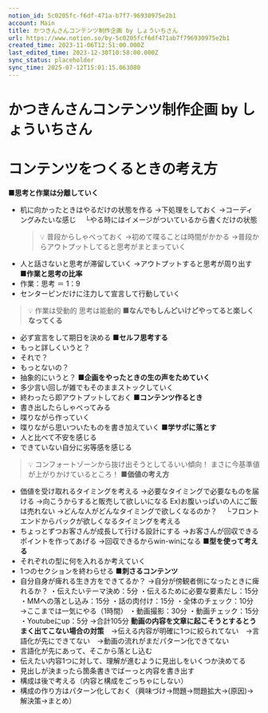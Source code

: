 ```yaml
---
notion_id: 5c0205fc-f6df-471a-b7f7-96930975e2b1
account: Main
title: かつきんさんコンテンツ制作企画 by しょういちさん
url: https://www.notion.so/by-5c0205fcf6df471ab7f796930975e2b1
created_time: 2023-11-06T12:51:00.000Z
last_edited_time: 2023-12-30T10:58:00.000Z
sync_status: placeholder
sync_time: 2025-07-12T15:01:15.063080
---
```

# かつきんさんコンテンツ制作企画 by しょういちさん

# コンテンツをつくるときの考え方
**■思考と作業は分離していく**
- 机に向かったときはやるだけの状態を作る
→下処理をしておく
→コーディングみたいな感じ
　└やる時にはイメージがついているから書くだけの状態
  > 💡 普段からしゃべっておく
→初めて喋ることは時間がかかる
→普段からアウトプットしてると思考がまとまっていく
- 人と話さないと思考が滞留していく
→アウトプットすると思考が周り出す
**■作業と思考の比率**
- 作業：思考 ＝ 1：9
- センターピンだけに注力して宣言して行動していく
> 💡 作業は受動的
思考は能動的
**■なんでもしんどいけどやってると楽しくなってくる**
- 必ず宣言をして期日を決める
**■セルフ思考する**
- もっと詳しくいうと？
- それで？
- もっとないの？
- 抽象的にいうと？
**■企画をやったときの生の声をためていく**
- 多少言い回しが雑でもそのままストックしていく
- 終わったら即アウトプットしておく
**■コンテンツ作るとき**
- 書き出したらしゃべってみる
- 喋りながら作っていく
- 喋りながら思いついたものを書き加えていく
**■学サポに落とす**
- 人と比べて不安を感じる
- できていない自分に劣等感を感じる
> 💡 コンフォートゾーンから抜け出そうとしてるいい傾向！
まさに今基準値が上がりかけているところ！
**■価値の考え方**
- 価値を受け取れるタイミングを考える
→必要なタイミングで必要なものを届ける
→向こうからすると販売して欲しいになる
Ex)お腹いっぱいの人にご飯は売れない
→どんな人がどんなタイミングで欲しくなるのか？
　└フロントエンドからバックが欲しくなるタイミングを考える
- ちょっとずつお客さんが成長して行ける設計にする
→お客さんが回収できるポイントを作ってあげる
→回収できるからwin-winになる
**■型を使って考える**
- それぞれの型に何を入れるか考えていく
- 1つのセクションを終わらせる
**■刺さるコンテンツ**
- 自分自身が痺れる生き方をできてるか？
→自分が傍観者側になったときに痺れるか？
・伝えたいテーマ決め：5分
・伝えるために必要な要素だし：15分
・MMへの落とし込み：15分
・話の肉付け：15分
・全体のチェック：10分　→ここまでは一気にやる（1時間）
・動画撮影：30分
・動画チェック：15分
・Youtubeにup：5分
→合計105分
**動画の内容を文章に起こそうとするとうまく出てこない場合の対策**　→伝える内容が明確に1つに絞られてない　→言語化が先にできてない　→動画の流れがまだパターン化できてない
- 言語化が先にあって、そこから落とし込む
- 伝えたい内容1つに対して、理解が進むように見出しをいくつか決めてる
- 見出しが決まったら箇条書きでばーっと内容を書き出す
- 構成は後で考える（内容と構成をごっちゃにしない）
- 構成の作り方はパターン化しておく（興味づけ→問題→問題拡大→(原因)→解決策→まとめ）